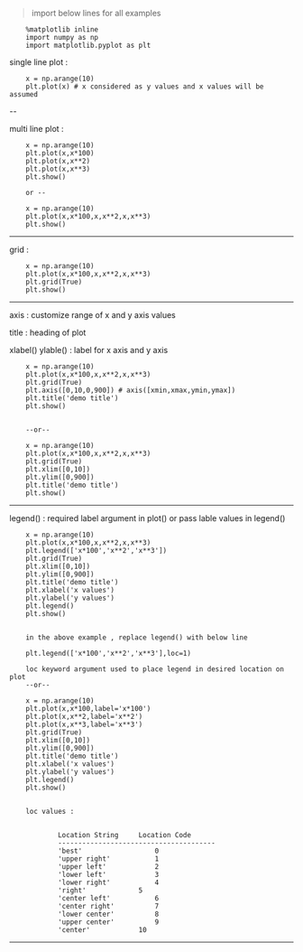 > import below lines for all examples 

        %matplotlib inline
        import numpy as np
        import matplotlib.pyplot as plt

single line plot : 

        x = np.arange(10)
        plt.plot(x) # x considered as y values and x values will be assumed
        
--

multi line plot : 

        
        x = np.arange(10)
        plt.plot(x,x*100)
        plt.plot(x,x**2)
        plt.plot(x,x**3)
        plt.show()
        
        or --
        
        x = np.arange(10)
        plt.plot(x,x*100,x,x**2,x,x**3)
        plt.show()

---


grid : 

        x = np.arange(10)
        plt.plot(x,x*100,x,x**2,x,x**3)
        plt.grid(True)
        plt.show()
        
        
---

axis : customize range of x and y axis values

title : heading of plot

xlabel() ylable() : label for x axis and y axis
        
        x = np.arange(10)
        plt.plot(x,x*100,x,x**2,x,x**3)
        plt.grid(True)
        plt.axis([0,10,0,900]) # axis([xmin,xmax,ymin,ymax])
        plt.title('demo title')
        plt.show()
        
        
        --or--
        
        x = np.arange(10)
        plt.plot(x,x*100,x,x**2,x,x**3)
        plt.grid(True)
        plt.xlim([0,10])
        plt.ylim([0,900]) 
        plt.title('demo title')
        plt.show()

        
---

legend() : required label argument in plot() or pass lable values in legend()

        x = np.arange(10)
        plt.plot(x,x*100,x,x**2,x,x**3)
        plt.legend(['x*100','x**2','x**3'])
        plt.grid(True)
        plt.xlim([0,10])
        plt.ylim([0,900]) 
        plt.title('demo title')
        plt.xlabel('x values')
        plt.ylabel('y values')
        plt.legend()
        plt.show()


        in the above example , replace legend() with below line
        
        plt.legend(['x*100','x**2','x**3'],loc=1)
        
        loc keyword argument used to place legend in desired location on plot
        --or--
        
        x = np.arange(10)
        plt.plot(x,x*100,label='x*100')
        plt.plot(x,x**2,label='x**2')
        plt.plot(x,x**3,label='x**3')
        plt.grid(True)
        plt.xlim([0,10])
        plt.ylim([0,900]) 
        plt.title('demo title')
        plt.xlabel('x values')
        plt.ylabel('y values')
        plt.legend()
        plt.show()
        
        
        loc values : 
        
        
                Location String 	Location Code
                ---------------------------------------
                'best' 	                0
                'upper right' 	        1
                'upper left' 	        2
                'lower left' 	        3
                'lower right' 	        4
                'right' 	        5
                'center left' 	        6
                'center right' 	        7
                'lower center' 	        8
                'upper center' 	        9
                'center' 	        10
---
